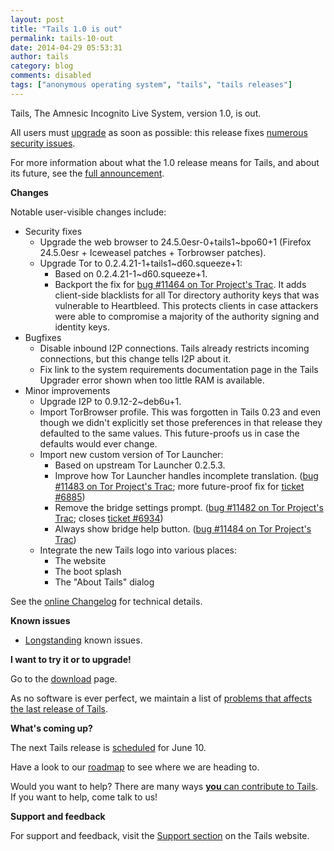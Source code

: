 ```yaml
---
layout: post
title: "Tails 1.0 is out"
permalink: tails-10-out
date: 2014-04-29 05:53:31
author: tails
category: blog
comments: disabled
tags: ["anonymous operating system", "tails", "tails releases"]
---
```


Tails, The Amnesic Incognito Live System, version 1.0, is out.

All users must [upgrade](https://tails.boum.org/doc/first_steps/upgrade/) as soon as possible: this release fixes [numerous security issues](https://tails.boum.org/security/Numerous_security_holes_in_0.23/).

For more information about what the 1.0 release means for Tails, and about its future, see the [full announcement](https://tails.boum.org/news/version_1.0/).

**Changes**

Notable user-visible changes include:

-   Security fixes
    -   Upgrade the web browser to 24.5.0esr-0+tails1\~bpo60+1 (Firefox 24.5.0esr + Iceweasel patches + Torbrowser patches).
    -   Upgrade Tor to 0.2.4.21-1+tails1\~d60.squeeze+1:
        -   Based on 0.2.4.21-1\~d60.squeeze+1.
        -   Backport the fix for [bug \#11464 on Tor Project's Trac](https://trac.torproject.org/projects/tor/ticket/11464). It adds client-side blacklists for all Tor directory authority keys that was vulnerable to Heartbleed. This protects clients in case attackers were able to compromise a majority of the authority signing and identity keys.
-   Bugfixes
    -   Disable inbound I2P connections. Tails already restricts incoming connections, but this change tells I2P about it.
    -   Fix link to the system requirements documentation page in the Tails Upgrader error shown when too little RAM is available.
-   Minor improvements
    -   Upgrade I2P to 0.9.12-2\~deb6u+1.
    -   Import TorBrowser profile. This was forgotten in Tails 0.23 and even though we didn't explicitly set those preferences in that release they defaulted to the same values. This future-proofs us in case the defaults would ever change.
    -   Import new custom version of Tor Launcher:
        -   Based on upstream Tor Launcher 0.2.5.3.
        -   Improve how Tor Launcher handles incomplete translation. ([bug \#11483 on Tor Project's Trac](https://trac.torproject.org/projects/tor/ticket/11483); more future-proof fix for [ticket \#6885](https://labs.riseup.net/code/issues/6885))
        -   Remove the bridge settings prompt. ([bug \#11482 on Tor Project's Trac](https://trac.torproject.org/projects/tor/ticket/11482); closes [ticket \#6934](https://labs.riseup.net/code/issues/6934))
        -   Always show bridge help button. ([bug \#11484 on Tor Project's Trac](https://trac.torproject.org/projects/tor/ticket/11484))
    -   Integrate the new Tails logo into various places:
        -   The website
        -   The boot splash
        -   The "About Tails" dialog

See the [online Changelog](https://git-tails.immerda.ch/tails/plain/debian/changelog) for technical details.

**Known issues**

-   [Longstanding](https://tails.boum.org/support/known_issues/) known issues.

**I want to try it or to upgrade!**

Go to the [download](https://tails.boum.org/download/) page.

As no software is ever perfect, we maintain a list of [problems that affects the last release of Tails](https://tails.boum.org/support/known_issues/).

**What's coming up?**

The next Tails release is [scheduled](https://tails.boum.org/contribute/calendar/) for June 10.

Have a look to our [roadmap](https://labs.riseup.net/code/projects/tails/roadmap/) to see where we are heading to.

Would you want to help? There are many ways [**you** can contribute to Tails](https://tails.boum.org/contribute/). If you want to help, come talk to us!

**Support and feedback**

For support and feedback, visit the [Support section](https://tails.boum.org/support/) on the Tails website.
